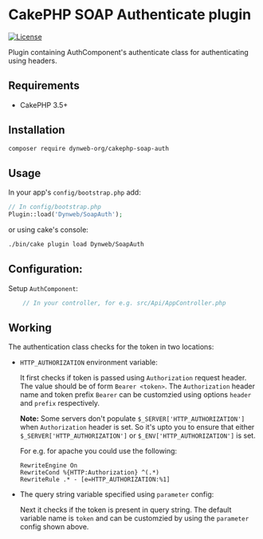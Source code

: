 # CakePHP SOAP Authenticate plugin

[![License](https://img.shields.io/badge/license-MIT-blue.svg?style=flat-square)](LICENSE.txt)

Plugin containing AuthComponent's authenticate class for authenticating using headers.

## Requirements

* CakePHP 3.5+

## Installation

```sh
composer require dynweb-org/cakephp-soap-auth
```

## Usage

In your app's `config/bootstrap.php` add:

```php
// In config/bootstrap.php
Plugin::load('Dynweb/SoapAuth');
```

or using cake's console:

```sh
./bin/cake plugin load Dynweb/SoapAuth
```

## Configuration:

Setup `AuthComponent`:

```php
    // In your controller, for e.g. src/Api/AppController.php
```

## Working

The authentication class checks for the token in two locations:

- `HTTP_AUTHORIZATION` environment variable:

  It first checks if token is passed using `Authorization` request header.
  The value should be of form `Bearer <token>`. The `Authorization` header name
  and token prefix `Bearer` can be customzied using options `header` and `prefix`
  respectively.

  **Note:** Some servers don't populate `$_SERVER['HTTP_AUTHORIZATION']` when
  `Authorization` header is set. So it's upto you to ensure that either
  `$_SERVER['HTTP_AUTHORIZATION']` or `$_ENV['HTTP_AUTHORIZATION']` is set.

  For e.g. for apache you could use the following:

  ```
  RewriteEngine On
  RewriteCond %{HTTP:Authorization} ^(.*)
  RewriteRule .* - [e=HTTP_AUTHORIZATION:%1]
  ```

- The query string variable specified using `parameter` config:

  Next it checks if the token is present in query string. The default variable
  name is `token` and can be customzied by using the `parameter` config shown
  above.
